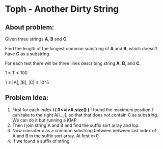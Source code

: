# Toph - Another Dirty String

## About problem:  
Given three strings  **A**,  **B**  and  **C**.

Find the length of the longest common substring of  **A**  and  **B**, which doesn’t have  **C**  as a substring.
  
  For each test there will be three lines describing string  **A**,  **B**, and  **C**.

1 ≤ T ≤ 100

1 ≤ |A|, |B|, |C| ≤ 10^5  

## Problem Idea:  

 1. First for each index **i ( 0<=i<A.size() )** I found the maximum position I can take to the right A[i...j], so that that does not contain C as substring. We can do it but running a KMP.
 2. Then I join string A and B and find the suffix sort array and lcp.
 3. Now consider x as a common substring between between last index of A and B in the suffix sort array. At first x=0.
 4. If we found a suffix of string 
<!--stackedit_data:
eyJoaXN0b3J5IjpbMTUwOTE3MTg4LC0xMTEwODE4MTAsMTYzNj
Q2MjExMl19
-->
